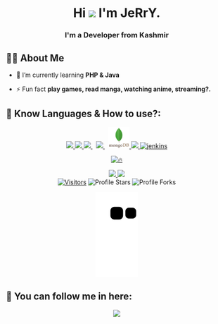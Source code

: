 
<h1 align="center">Hi <img src="https://raw.githubusercontent.com/MartinHeinz/MartinHeinz/master/wave.gif" width="30px"> I'm JeRrY.</h1>
<h3 align="center">I'm a Developer from Kashmir</h3>

<p align="center">



</p>

## 🙋‍♂️ About Me

- 🌱 I’m currently learning **PHP & Java**

- ⚡ Fun fact **play games, read manga, watching anime, streaming?.**

## 🚀 Know Languages & How to use?:

<p align="center"> 
    <a href="https://developer.mozilla.org/en-US/docs/Web/JavaScript" target="_blank"> <img src="https://img.icons8.com/color/48/000000/javascript.png"/> </a> 
    <a href="https://www.python.org" target="_blank"> <img src="https://img.icons8.com/color/48/000000/python.png"/> </a> 
    <a style="padding-right:8px;" href="https://nodejs.org" target="_blank"> <img src="https://img.icons8.com/color/48/000000/nodejs.png"/> </a> 
    <a style="padding-right:8px;" href="https://www.mysql.com/" target="_blank"> <img src="https://img.icons8.com/fluent/50/000000/mysql-logo.png"/> </a>
    <a href="https://www.mongodb.com/" target="_blank"> <img src="https://raw.githubusercontent.com/devicons/devicon/master/icons/mongodb/mongodb-original-wordmark.svg" alt="mongodb" width="48" height="48"/> </a> 
    <a href="https://git-scm.com/" target="_blank"> <img src="https://img.icons8.com/color/48/000000/git.png"/> </a> 
    <a href="https://www.jenkins.io" target="_blank"> <img src="https://www.vectorlogo.zone/logos/jenkins/jenkins-icon.svg" alt="jenkins" width="48" height="48"/> </a> 
</p>

<p align="center">
    <a href="https://github.com/anuraghazra/github-readme-stats">
        <img title=🔥 src="https://github-readme-streak-stats.herokuapp.com/?user=Adivise&theme=black-ice&hide_border=true&stroke=0000&background=060A0CD0"/>
    </a>
</p>

<div align="center">
  <a href="https://github.com/jerry-619">
  <img height="180em" src="https://github-readme-stats.vercel.app/api?username=Adivise&show_icons=true&theme=dracula&include_all_commits=true&count_private=true"/>
  <img height="180em" src="https://github-readme-stats.vercel.app/api/top-langs/?username=Adivise&layout=compact&langs_count=7&theme=dracula"/>
</div>

<div align="center">
<img src="https://komarev.com/ghpvc/?username=Adivise&label=Profile%20Views&color=008042&style=flat&label=Visitors" alt="Visitors"></a>
<img src="https://img.shields.io/badge/dynamic/json?&label=Total%20Stars&color=008042&style=flat&style=for-the-badge&query=%24.stars&url=https://api.github-star-counter.workers.dev/user/Adivise" alt="Profile Stars"></a>
<img src="https://img.shields.io/badge/dynamic/json?&label=Total%20Forks&color=008042&style=flat&style=for-the-badge&query=%24.forks&url=https://api.github-star-counter.workers.dev/user/Adivise" alt="Profile Forks"></a>
</div>

<div align="center">

  ![Snake animation](https://github.com/rafaballerini/rafaballerini/blob/output/github-contribution-grid-snake.svg)

</div>

## 🌟 You can follow me in here:

<div align="center"> 

  <a href="https://www.instagram.com/fardeen.619" target="_blank"><img src="https://logodix.com/logo/484500.jpg" target="_blank"></a>
 
</div>
